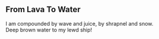 From Lava To Water
------------------
I am compounded by wave and juice, by shrapnel and snow.  
Deep brown water to my lewd ship!  
